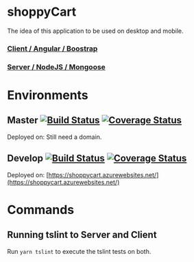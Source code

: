 # shoppyCart

The idea of this application to be used on desktop and mobile.

### [Client / Angular / Boostrap](/client)

### [Server / NodeJS / Mongoose](/server)

# Environments

## Master [![Build Status](https://travis-ci.com/bsalesc/shoppyCart.svg?branch=master)](https://travis-ci.com/bsalesc/shoppyCart) [![Coverage Status](https://coveralls.io/repos/github/bsalesc/shoppyCart/badge.svg?branch=master)](https://coveralls.io/github/bsalesc/shoppyCart?branch=master)

Deployed on: Still need a domain.

## Develop [![Build Status](https://travis-ci.com/bsalesc/shoppyCart.svg?branch=develop)](https://travis-ci.com/bsalesc/shoppyCart) [![Coverage Status](https://coveralls.io/repos/github/bsalesc/shoppyCart/badge.svg?branch=develop)](https://coveralls.io/github/bsalesc/shoppyCart?branch=develop)

Deployed on: [https://shoppycart.azurewebsites.net/](https://shoppycart.azurewebsites.net/)

# Commands

## Running tslint to Server and Client

Run `yarn tslint` to execute the tslint tests on both.
